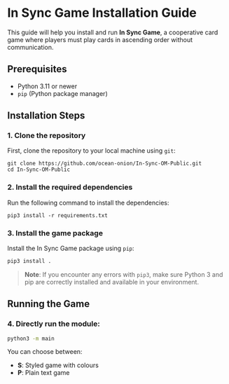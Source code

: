 # In Sync Game Installation Guide

This guide will help you install and run **In Sync Game**, a cooperative card game where players must play cards in ascending order without communication.

## Prerequisites

- Python 3.11 or newer
- `pip` (Python package manager)

## Installation Steps

### 1. Clone the repository

First, clone the repository to your local machine using `git`:

```
git clone https://github.com/ocean-onion/In-Sync-OM-Public.git
cd In-Sync-OM-Public
```

### 2. Install the required dependencies

Run the following command to install the dependencies:

```
pip3 install -r requirements.txt
```

### 3. Install the game package

Install the In Sync Game package using `pip`:

```bash
pip3 install .
```

> **Note**: If you encounter any errors with `pip3`, make sure Python 3 and pip are correctly installed and available in your environment.

## Running the Game


### 4. Directly run the module:
```bash
python3 -m main
```

You can choose between:
- **S**: Styled game with colours
- **P**: Plain text game